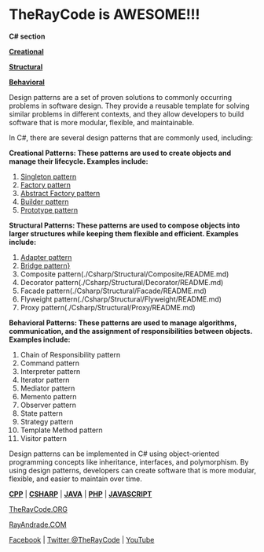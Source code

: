 # TheRayCode is AWESOME!!!
**C# section**

**[Creational](./Creational/README.md)**

**[Structural](./Structural/README.md)**

**[Behavioral](./Behavioral/README.md)**

Design patterns are a set of proven solutions to commonly occurring problems in software design. They provide a reusable template for solving similar problems in different contexts, and they allow developers to build software that is more modular, flexible, and maintainable.

In C#, there are several design patterns that are commonly used, including:

**Creational Patterns: These patterns are used to create objects and manage their lifecycle. Examples include:**
1. [Singleton pattern](./Creational/Singleton/README.md)
2. [Factory pattern](./Creational/Factory/README.md)
3. [Abstract Factory pattern](./Creational/AbstractFactory/README.md)
4. [Builder pattern](./Creational/Builder/README.md)
5. [Prototype pattern](./Creational/Prototype/README.md)

**Structural Patterns: These patterns are used to compose objects into larger structures while keeping them flexible and efficient. Examples include:**     
1. [Adapter pattern](./Csharp/Structural/Adapter/README.md)
2. [Bridge pattern}](./Csharp/Structural/Bridge/README.md)
3. Composite pattern(./Csharp/Structural/Composite/README.md)
4. Decorator pattern(./Csharp/Structural/Decorator/README.md)
5. Facade pattern(./Csharp/Structural/Facade/README.md)
6. Flyweight pattern(./Csharp/Structural/Flyweight/README.md)
7. Proxy pattern(./Csharp/Structural/Proxy/README.md)

**Behavioral Patterns: These patterns are used to manage algorithms, communication, and the assignment of responsibilities between objects. Examples include:**

1. Chain of Responsibility pattern
2. Command pattern
3. Interpreter pattern
4. Iterator pattern
5. Mediator pattern
6. Memento pattern
7. Observer pattern
8. State pattern
9. Strategy pattern
10. Template Method pattern
11. Visitor pattern

Design patterns can be implemented in C# using object-oriented programming concepts like inheritance, interfaces, and polymorphism. By using design patterns, developers can create software that is more modular, flexible, and easier to maintain over time.

**[CPP](../CPP/README.md)** | **[CSHARP](../Csharp/README.md)** | **[JAVA](../Java/README.md)**  | **[PHP](../PHP/README.md)** | **[JAVASCRIPT](../JavaScript/README.md)** 

[TheRayCode.ORG](https://www.TheRayCode.ORG)

[RayAndrade.COM](https://www.RayAndrade.com)

[Facebook](https://www.facebook.com/TheRayCode/) | [Twitter @TheRayCode](https://www.twitter.com/TheRayCode/) | [YouTube](https://www.youtube.com/TheRayCode/)
